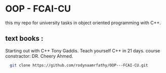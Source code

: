 # OOP - FCAI-CU
this my repo for university tasks in object oriented programming with C++.
## text books : 
Starting out with C++ Tony Gaddis.
Teach yourself C++ in 21 days.
course constractor: DR. Cheery Ahmed.

~~~bash  
  git clone https://github.com/rodynaamrfathy/OOP---FCAI-CU.git
~~~
